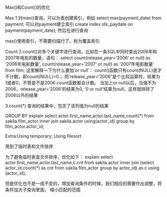 Max()和Count()的优化

Max
1.对max()查询，可以为表创建索引，例如 
select max(payment_date) from payment; 
可以对payment建立索引 create index idx_paydate on payment(payment_date); 
然后在进行查询

max()使用索引，不需要扫描行了。称为覆盖索引

Count
2.count()对多个关键字进行查询，比如在一条SQL中同时查出2006年和2007年电影的数量，语句： 
select count(release_year=’2006’ or null) as ‘2006年电影数量’, 
count(release_year=’2007’ or null) as ‘2007年电影数量’ 
from film; 
这里解释一下为什么要加’or null’： 
count()函数只有count(NULL)是才不计数，即count(NULL)=0； 
而’release_year=’2006”是个比较运算符，结果为1或者0，不管是不是2006 count函数都会计数。 
当加上or null以后，当值不为2006，release_year=’2006’的结果为0, ‘0 or null’结果为null，这样就排除了2006以外的结果

3.count(*) 查询的结果中，包含了该列值为null的结果

GROUP BY
explain select actor.first_name,actor.last_name,count(*) 
from sakila.film_actor inner join sakila.actor using(actor_id) 
group by film_actor.actor_id;

Extra:Using temporary; Using filesort

用到了临时表和文件排序

为了避免临时表盒文件排序，优化如下： 
explain select actor.first_name,actor.last_name,c.cnt from 
sakila.actor inner join (select actor_id,count(*) as cnt from sakila.film_actor 
group by actor_id) as c using (actor_id);

但是优化也不是一成不变的，增加查询条件的时候，我们相应的需要作出调整，将条件加大子查询里面， 
缩小匹配的范围